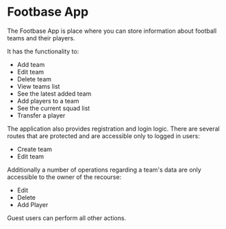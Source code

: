 # Footbase App

The Footbase App is place where you can store information about football teams and their players.

It has the functionality to:
- Add team
- Edit team
- Delete team
- View teams list
- See the latest added team
- Add players to a team
- See the current squad list
- Transfer a player

The application also provides registration and login logic.
There are several routes that are protected and are accessible only to logged in users:
- Create team
- Edit team

Additionally a number of operations regarding a team's data are only accessible to the owner of the recourse:
- Edit
- Delete
- Add Player

Guest users can perform all other actions.

